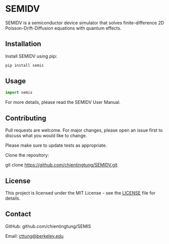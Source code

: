 # SEMIDV
SEMIDV is a semiconductor device simulator that solves finite-difference 2D Poisson-Drift-Diffusion equations with quantum effects.

## Installation

Install SEMIDV using pip:

```bash
pip install semis
```

## Usage

```python
import semis
```

For more details, please read the SEMIDV User Manual.

## Contributing

Pull requests are welcome. For major changes, please open an issue first
to discuss what you would like to change.

Please make sure to update tests as appropriate.

Clone the repository:

git clone https://github.com/chientingtung/SEMIDV.git

## License

This project is licensed under the MIT License - see the [LICENSE](LICENSE) file for details.

## Contact

GitHub: github.com/chientingtung/SEMIS

Email: cttung@berkeley.edu
